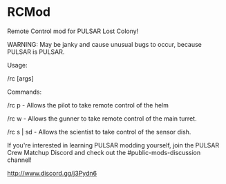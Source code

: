 # RCMod
Remote Control mod for PULSAR Lost Colony!

WARNING: May be janky and cause unusual bugs to occur, because PULSAR is PULSAR.

Usage: 

/rc [args]

Commands:

/rc p - Allows the pilot to take remote control of the helm

/rc w - Allows the gunner to take remote control of the main turret.

/rc s | sd - Allows the scientist to take control of the sensor dish.

If you're interested in learning PULSAR modding yourself, join the PULSAR Crew Matchup Discord and check out the #public-mods-discussion channel! 

http://www.discord.gg/j3Pydn6
